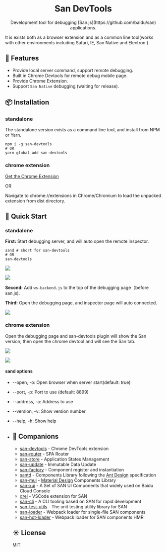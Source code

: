 <h1 align="center">San DevTools</h1>

<div align="center">
Development tool for debugging [San.js](https://github.com/baidu/san) applications.
</div>

It is exists both as a browser extension and as a common line tool(works with other environments including Safari, IE, San Native and Electron.)

## 🎉 Features

- Provide local server command, support remote debugging.
- Built in Chrome Devtools for remote debug mobile page.
- Provide Chrome Extension.
- Support `San Native` debugging (waiting for release).

## 📦 Installation

### standalone
The standalone version exists as a command line tool, and install from NPM or Yarn.
```shell
npm i -g san-devtools 
# OR
yarn global add san-devtools
```

### chrome extension

[Get the Chrome Extension](https://chrome.google.com/webstore/detail/san-devtools/pjnngoafflflkagpebgfifjejlnfhahc)

OR

Navigate to chrome://extensions in Chrome/Chromium to load the unpacked extension from dist directory.

## 🤝 Quick Start

### standalone

**First:** Start debugging server, and will auto open the remote inspector.

```shell
sand # short for san-devtools
# OR
san-devtools
```

![](https://raw.githubusercontent.com/baidu/san-devtools/master/docs/images/sand-command.png)

![](https://raw.githubusercontent.com/baidu/san-devtools/master/docs/images/inspector.png)

**Second:** Add `ws-backend.js` to the top of the debugging page（before san.js).

**Third:** Open the debugging page, and inspector page will auto connected.

![](https://raw.githubusercontent.com/baidu/san-devtools/master/docs/images/inspector-connected.png)

### chrome extension

Open the debugging page and san-devtools plugin will show the San version, then open the chrome devtool and will see the San tab.

![](https://raw.githubusercontent.com/baidu/san-devtools/master/docs/images/san-detected.png)

![](https://raw.githubusercontent.com/baidu/san-devtools/master/docs/images/san-panel.png)

#### sand options

 - --open, -o: Open browser when server start(default: true)
 - --port, -p: Port to use (default: 8899)
 - --address, -a: Address to use
 - --version, -v: Show version number
 - --help, -h: Show help

- ## 🍻 Companions

  -   [san-devtools](https://github.com/baidu/san-devtools/blob/master/docs/user_guide.md) - Chrome DevTools extension
  -   [san-router](https://github.com/baidu/san-router) - SPA Router
  -   [san-store](https://github.com/baidu/san-store) - Application States Management
  -   [san-update](https://github.com/baidu/san-update) - Immutable Data Update
  -   [san-factory](https://github.com/baidu/san-factory) - Component register and instantiation
  -   [santd](https://ecomfe.github.io/santd/) - Components Library following the [Ant Design](https://ant.design/) specification
  -   [san-mui](https://ecomfe.github.io/san-mui/) - [Material Design](https://www.material.io/) Components Library
  -   [san-xui](https://ecomfe.github.io/san-xui/) - A Set of SAN UI Components that widely used on Baidu Cloud Console
  -   [drei](https://github.com/ssddi456/drei/) - VSCode extension for SAN
  -   [san-cli](https://github.com/ecomfe/san-cli) - A CLI tooling based on SAN for rapid development
  -   [san-test-utils](https://github.com/ecomfe/san-test-utils) - The unit testing utility library for SAN
  -   [san-loader](https://github.com/ecomfe/san-loader) - Webpack loader for single-file SAN components
  -   [san-hot-loader](https://github.com/ecomfe/san-hot-loader) - Webpack loader for SAN components HMR

  ## ☀️ License

  MIT
